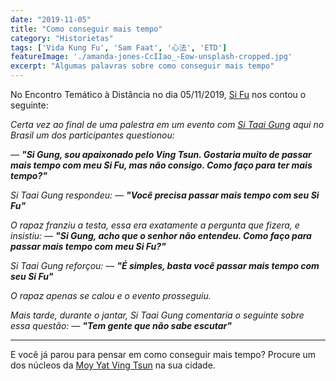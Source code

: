 ```yaml
---
date: "2019-11-05"
title: "Como conseguir mais tempo"
category: "Historietas"
tags: ['Vida Kung Fu', 'Sam Faat', '心法', 'ETD']
featureImage: './amanda-jones-CcIIao_-Eow-unsplash-cropped.jpg'
excerpt: "Algumas palavras sobre como conseguir mais tempo"
---
```


No Encontro Temático à Distância no dia 05/11/2019, [Si Fu](http://mestrejuliocamacho.com "Mestre Julio Camacho") nos contou o seguinte: 

*Certa vez ao final de uma palestra em um evento com [Si Taai Gung](https://moyyat.institute/ "Patriarca Moy Yat") aqui no Brasil um dos participantes questionou:*

*— __"Si Gung, sou apaixonado pelo Ving Tsun. Gostaria muito de passar mais tempo com meu Si Fu, mas não consigo. Como faço para ter mais tempo?"__*

*Si Taai Gung respondeu: — __"Você precisa passar mais tempo com seu Si Fu"__*

*O rapaz franziu a testa, essa era exatamente a pergunta que fizera, e insistiu: — __"Si Gung, acho que o senhor não entendeu. Como faço para passar mais tempo com meu Si Fu?"__*

*Si Taai Gung reforçou: — __"É simples, basta você passar mais tempo com seu Si Fu"__*

*O rapaz apenas se calou e o evento prosseguiu.*

*Mais tarde, durante o jantar, Si Taai Gung comentaria o seguinte sobre essa questão:  — __"Tem gente que não sabe escutar"__*

<hr />

E você já parou para pensar em como conseguir mais tempo? Procure um dos núcleos da [Moy Yat Ving Tsun](http://www.myvt-rio.org/) na sua cidade. 

